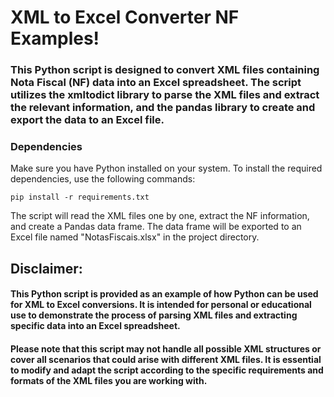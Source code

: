 # XML to Excel Converter NF Examples!
### This Python script is designed to convert XML files containing Nota Fiscal (NF) data into an Excel spreadsheet. The script utilizes the xmltodict library to parse the XML files and extract the relevant information, and the pandas library to create and export the data to an Excel file.

### Dependencies

Make sure you have Python installed on your system. To install the required dependencies, use the following commands:

```
pip install -r requirements.txt
```

The script will read the XML files one by one, extract the NF information, and create a Pandas data frame.
The data frame will be exported to an Excel file named "NotasFiscais.xlsx" in the project directory.

## Disclaimer:

#### This Python script is provided as an example of how Python can be used for XML to Excel conversions. It is intended for personal or educational use to demonstrate the process of parsing XML files and extracting specific data into an Excel spreadsheet.

#### Please note that this script may not handle all possible XML structures or cover all scenarios that could arise with different XML files. It is essential to modify and adapt the script according to the specific requirements and formats of the XML files you are working with.